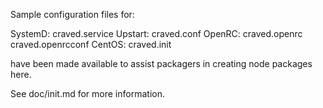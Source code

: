 Sample configuration files for:

SystemD: craved.service
Upstart: craved.conf
OpenRC:  craved.openrc
         craved.openrcconf
CentOS:  craved.init

have been made available to assist packagers in creating node packages here.

See doc/init.md for more information.

